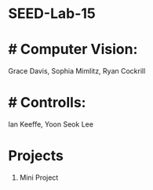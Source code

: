 # SEED-Lab-15
# # Computer Vision:
Grace Davis, Sophia Mimlitz, Ryan Cockrill
# # Controlls:
Ian Keeffe, Yoon Seok Lee
# Projects
1. Mini Project
